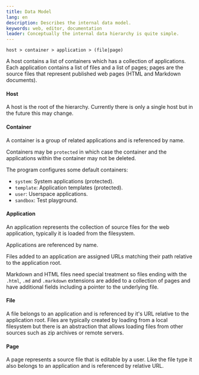 ```yaml
---
title: Data Model
lang: en
description: Describes the internal data model.
keywords: web, editor, documentation
leader: Conceptually the internal data hierarchy is quite simple.
---
```


```
host > container > application > (file|page)
```

A host contains a list of containers which has a collection of applications.
Each application contains a list of files and a list of pages; pages are the
source files that represent published web pages (HTML and Markdown documents).

#### Host

A host is the root of the hierarchy. Currently there is only a single host but
in the future this may change.

#### Container

A container is a group of related applications and is referenced by name.

Containers may be `protected` in which case the container and the applications
within the container may not be deleted.

The program configures some default containers:

* `system`: System applications (protected).
* `template`: Application templates (protected).
* `user`: Userspace applications.
* `sandbox`: Test playground.

#### Application

An application represents the collection of source files for the web application,
typically it is loaded from the filesystem.

Applications are referenced by name.

Files added to an application are assigned URLs matching their path relative
to the application root.

Markdown and HTML files need special treatment so
files ending with the `.html`, `.md` and `.markdown` extensions are added
to a collection of pages and have additional fields including a pointer to
the underlying file.

#### File

A file belongs to an application and is referenced by it's URL relative
to the application root. Files are typically created by loading from a
local filesystem but there is an abstraction that allows loading files
from other sources such as zip archives or remote servers.

#### Page

A page represents a source file that is editable by a user. Like the file
type it also belongs to an application and is referenced by relative URL.
